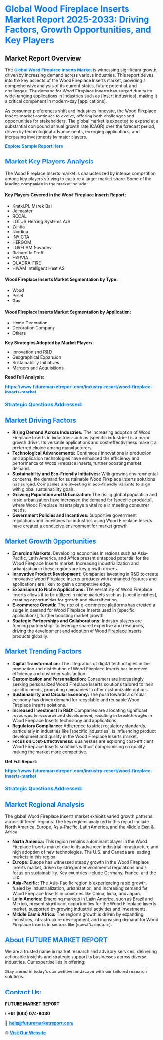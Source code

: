 <h1 style="color: #007BFF;">Global Wood Fireplace Inserts Market Report 2025-2033: Driving Factors, Growth Opportunities, and Key Players</h1>

<section id="overview">
<h2>Market Report Overview</h2>
<p>The <a href="https://www.futuremarketreport.com/industry-report/wood-fireplace-inserts-market" style="color: #007BFF; text-decoration: none;"><strong>Global Wood Fireplace Inserts Market</strong></a> is witnessing significant growth, driven by increasing demand across various industries. This report delves into the key aspects of the Wood Fireplace Inserts market, providing a comprehensive analysis of its current status, future potential, and challenges. The demand for Wood Fireplace Inserts has surged due to its wide-ranging applications in industries such as [insert industries], making it a critical component in modern-day [applications].</p>
<p>As consumer preferences shift and industries innovate, the Wood Fireplace Inserts market continues to evolve, offering both challenges and opportunities for stakeholders. The global market is expected to expand at a substantial compound annual growth rate (CAGR) over the forecast period, driven by technological advancements, emerging applications, and increasing investments by major players.</p>
</section>

<section id="overview">
<p><a href="https://www.futuremarketreport.com/request-sample/reportId=89214" style="color: #007BFF; text-decoration: none;"><strong>Explore Sample Report Here</strong></a></p>
</section>

<section id="key-players">
<h2 style="color: #007BFF;">Market Key Players Analysis</h2>
<p>The Wood Fireplace Inserts market is characterized by intense competition among key players striving to capture a larger market share. Some of the leading companies in the market include:</p>
<h4>Key Players Covered in the Wood Fireplace Inserts Report:</h4>
<ul><li>Kratki.PL Marek Bal</li><li>Jetmaster</li><li>ROCAL</li><li>LOTUS Heating Systems A/S</li><li>Zantia</li><li>Nordica</li><li>INVICTA</li><li>HERGOM</li><li>LORFLAM Novadev</li><li>Richard le Droff</li><li>HARVIA</li><li>QUADRA-FIRE</li><li>HWAM Intelligent Heat AS</li></ul>
<h4>Wood Fireplace Inserts Market Segmentation by Type:</h4>
<ul><li>Wood</li><li>Pellet</li><li>Gas</li></ul>

<h4>Wood Fireplace Inserts Market Segmentation by Application:</h4>
<ul><li>Home Decoration</li><li>Decoration Company</li><li>Others</li></ul>
<p><strong>Key Strategies Adopted by Market Players:</strong></p>
<ul>
<li>Innovation and R&D</li>
<li>Geographical Expansion</li>
<li>Sustainability Initiatives</li>
<li>Mergers and Acquisitions</li>
</ul>
</section>

<section>
<p><strong>Read Full Analysis: </strong></p><a href="https://www.futuremarketreport.com/industry-report/wood-fireplace-inserts-market" style="color: #007BFF; text-decoration: none;"><strong>https://www.futuremarketreport.com/industry-report/wood-fireplace-inserts-market</strong></a>
<h3 style="color: #007BFF;">Strategic Questions Addressed:</h3>
</section>

<section id="driving-factors">
<h2 style="color: #007BFF;">Market Driving Factors</h2>
<ul>
<li><strong>Rising Demand Across Industries:</strong> The increasing adoption of Wood Fireplace Inserts in industries such as [specific industries] is a major growth driver. Its versatile applications and cost-effectiveness make it a preferred choice among manufacturers.</li>
<li><strong>Technological Advancements:</strong> Continuous innovations in production and application technologies have enhanced the efficiency and performance of Wood Fireplace Inserts, further boosting market demand.</li>
<li><strong>Sustainability and Eco-Friendly Initiatives:</strong> With growing environmental concerns, the demand for sustainable Wood Fireplace Inserts solutions has surged. Companies are investing in eco-friendly variants to align with global sustainability goals.</li>
<li><strong>Growing Population and Urbanization:</strong> The rising global population and rapid urbanization have increased the demand for [specific products], where Wood Fireplace Inserts plays a vital role in meeting consumer needs.</li>
<li><strong>Government Policies and Incentives:</strong> Supportive government regulations and incentives for industries using Wood Fireplace Inserts have created a conducive environment for market growth.</li>
</ul>
</section>

<section id="growth-opportunities">
<h2 style="color: #007BFF;">Market Growth Opportunities</h2>
<ul>
<li><strong>Emerging Markets:</strong> Developing economies in regions such as Asia-Pacific, Latin America, and Africa present untapped potential for the Wood Fireplace Inserts market. Increasing industrialization and urbanization in these regions are key growth drivers.</li>
<li><strong>Innovative Product Development:</strong> Companies investing in R&D to create innovative Wood Fireplace Inserts products with enhanced features and applications are likely to gain a competitive edge.</li>
<li><strong>Expansion into Niche Applications:</strong> The versatility of Wood Fireplace Inserts allows it to be utilized in niche markets such as [specific niches], creating opportunities for growth and diversification.</li>
<li><strong>E-commerce Growth:</strong> The rise of e-commerce platforms has created a surge in demand for Wood Fireplace Inserts used in [specific applications], further boosting market growth.</li>
<li><strong>Strategic Partnerships and Collaborations:</strong> Industry players are forming partnerships to leverage shared expertise and resources, driving the development and adoption of Wood Fireplace Inserts products globally.</li>
</ul>
</section>

<section id="trending-factors">
<h2 style="color: #007BFF;">Market Trending Factors</h2>
<ul>
<li><strong>Digital Transformation:</strong> The integration of digital technologies in the production and distribution of Wood Fireplace Inserts has improved efficiency and customer satisfaction.</li>
<li><strong>Customization and Personalization:</strong> Consumers are increasingly seeking personalized Wood Fireplace Inserts solutions tailored to their specific needs, prompting companies to offer customizable options.</li>
<li><strong>Sustainability and Circular Economy:</strong> The push towards a circular economy has driven demand for recyclable and reusable Wood Fireplace Inserts solutions.</li>
<li><strong>Increased Investment in R&D:</strong> Companies are allocating significant resources to research and development, resulting in breakthroughs in Wood Fireplace Inserts technology and applications.</li>
<li><strong>Regulatory Compliance:</strong> Adherence to strict regulatory standards, particularly in industries like [specific industries], is influencing product development and quality in the Wood Fireplace Inserts market.</li>
<li><strong>Focus on Cost-Effectiveness:</strong> Businesses are exploring cost-efficient Wood Fireplace Inserts solutions without compromising on quality, making the market more competitive.</li>
</ul>
</section>

<section>
<p><strong>Get Full Report: </strong></p><a href="https://www.futuremarketreport.com/industry-report/wood-fireplace-inserts-market" style="color: #007BFF; text-decoration: none;"><strong>https://www.futuremarketreport.com/industry-report/wood-fireplace-inserts-market</strong></a>
<h3 style="color: #007BFF;">Strategic Questions Addressed:</h3>
</section>


<section id="regional-analysis">
<h2 style="color: #007BFF;">Market Regional Analysis</h2>
<p>The global Wood Fireplace Inserts market exhibits varied growth patterns across different regions. The key regions analyzed in this report include North America, Europe, Asia-Pacific, Latin America, and the Middle East & Africa:</p>
<ul>
<li><strong>North America:</strong> This region remains a dominant player in the Wood Fireplace Inserts market due to its advanced industrial infrastructure and high adoption of new technologies. The U.S. and Canada are leading markets in this region.</li>
<li><strong>Europe:</strong> Europe has witnessed steady growth in the Wood Fireplace Inserts market, driven by stringent environmental regulations and a focus on sustainability. Key countries include Germany, France, and the U.K.</li>
<li><strong>Asia-Pacific:</strong> The Asia-Pacific region is experiencing rapid growth, fueled by industrialization, urbanization, and increasing demand for Wood Fireplace Inserts in countries like China, India, and Japan.</li>
<li><strong>Latin America:</strong> Emerging markets in Latin America, such as Brazil and Mexico, present significant opportunities for the Wood Fireplace Inserts market, supported by growing industrial activities and investments.</li>
<li><strong>Middle East & Africa:</strong> The region’s growth is driven by expanding industries, infrastructure development, and increasing demand for Wood Fireplace Inserts in sectors like [specific sectors].</li>
</ul>
</section>

<footer>
<h2 style="color: #007BFF;">About FUTURE MARKET REPORT</h2>
<p>We are a trusted name in market research and advisory services, delivering actionable insights and strategic support to businesses across diverse industries. Our expertise lies in offering:</p>

<p>Stay ahead in today’s competitive landscape with our tailored research solutions.</p>

<h2 style="color: #007BFF;">Contact Us:</h2>
<p><strong>FUTURE MARKET REPORT</strong></p>
<p>📞 <strong>+91 (883) 074-8030</strong></p>
<p>📧 <strong><a href="mailto:help@futuremarketreport.com" style="color: #007BFF;">help@futuremarketreport.com</a></strong></p>
<p>🌐 <strong><a href="https://www.futuremarketreport.com/" style="color: #007BFF;">Visit Our Website</a></strong></p>
</footer>